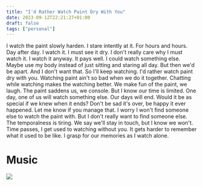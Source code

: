 ```yaml
---
title: "I'd Rather Watch Paint Dry With You"
date: 2023-09-12T22:21:27+01:00
draft: false
tags: ["personal"] 
---
```


I watch the paint slowly harden. I stare intently at it. For hours and hours. Day after day. I watch it. I must see it dry. I don't really care why I must watch it. I watch it anyway. It pays well. I could watch something else. Maybe use my body instead of just sitting and staring all day. But then we'd be apart. And I don't want that. So I'll keep watching. I'd rather watch paint dry with you. Watching paint ain't so bad when we do it together. Chatting while watching makes the watching better. We make fun of the paint, we laugh. The paint saddens us, we console. But I know our time is limited. One day, one of us will watch something else. Our days will end. Would it be as special if we knew when it ends? Don't be sad it's over, be happy it ever happened. Let me know if you manage that. I worry I won't find someone else to watch the paint with. But I don't really want to find someone else. The temporalness is tiring. We say we'll stay in touch, but I know we won't. Time passes, I get used to watching without you. It gets harder to remember what it used to be like. I grasp for our memories as I watch alone.

# Music
[![](https://img.youtube.com/vi/FwdvVuK7a88/default.jpg)](https://youtu.be/FwdvVuK7a88)